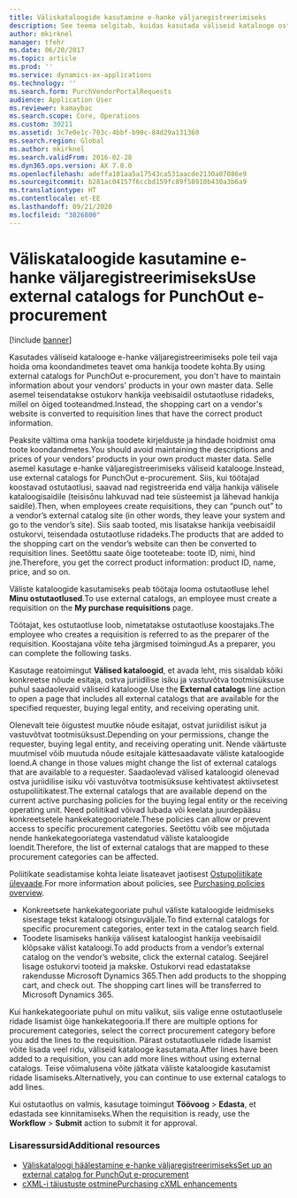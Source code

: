 ```yaml
---
title: Väliskataloogide kasutamine e-hanke väljaregistreerimiseks
description: See teema selgitab, kuidas kasutada väliseid katalooge ostutaotluste koostamiseks ja esitamiseks.
author: mkirknel
manager: tfehr
ms.date: 06/20/2017
ms.topic: article
ms.prod: ''
ms.service: dynamics-ax-applications
ms.technology: ''
ms.search.form: PurchVendorPortalRequests
audience: Application User
ms.reviewer: kamaybac
ms.search.scope: Core, Operations
ms.custom: 30211
ms.assetid: 3c7e0e1c-703c-4bbf-b90c-84d29a131360
ms.search.region: Global
ms.author: mkirknel
ms.search.validFrom: 2016-02-28
ms.dyn365.ops.version: AX 7.0.0
ms.openlocfilehash: adeffa101aa5a17543ca531aacde2130a07086e9
ms.sourcegitcommit: b281ac04157f6ccbd159fc89f58910b430a3b6a9
ms.translationtype: HT
ms.contentlocale: et-EE
ms.lasthandoff: 09/21/2020
ms.locfileid: "3826800"
---
```

# <a name="use-external-catalogs-for-punchout-e-procurement"></a><span data-ttu-id="6d7f4-103">Väliskataloogide kasutamine e-hanke väljaregistreerimiseks</span><span class="sxs-lookup"><span data-stu-id="6d7f4-103">Use external catalogs for PunchOut e-procurement</span></span>

[!include [banner](../includes/banner.md)]

<span data-ttu-id="6d7f4-104">Kasutades väliseid katalooge e-hanke väljaregistreerimiseks pole teil vaja hoida oma koondandmetes teavet oma hankija toodete kohta.</span><span class="sxs-lookup"><span data-stu-id="6d7f4-104">By using external catalogs for PunchOut e-procurement, you don't have to maintain information about your vendors' products in your own master data.</span></span> <span data-ttu-id="6d7f4-105">Selle asemel teisendatakse ostukorv hankija veebisaidil ostutaotluse ridadeks, millel on õiged tooteandmed.</span><span class="sxs-lookup"><span data-stu-id="6d7f4-105">Instead, the shopping cart on a vendor's website is converted to requisition lines that have the correct product information.</span></span> 

<span data-ttu-id="6d7f4-106">Peaksite vältima oma hankija toodete kirjelduste ja hindade hoidmist oma toote koondandmetes.</span><span class="sxs-lookup"><span data-stu-id="6d7f4-106">You should avoid maintaining the descriptions and prices of your vendors’ products in your own product master data.</span></span> <span data-ttu-id="6d7f4-107">Selle asemel kasutage e-hanke väljaregistreerimiseks väliseid katalooge.</span><span class="sxs-lookup"><span data-stu-id="6d7f4-107">Instead, use external catalogs for PunchOut e-procurement.</span></span> <span data-ttu-id="6d7f4-108">Siis, kui töötajad koostavad ostutaotlusi, saavad nad registreerida end välja hankija välisele kataloogisaidile (teisisõnu lahkuvad nad teie süsteemist ja lähevad hankija saidile).</span><span class="sxs-lookup"><span data-stu-id="6d7f4-108">Then, when employees create requisitions, they can “punch out” to a vendor’s external catalog site (in other words, they leave your system and go to the vendor’s site).</span></span> <span data-ttu-id="6d7f4-109">Siis saab tooted, mis lisatakse hankija veebisaidil ostukorvi, teisendada ostutaotluse ridadeks.</span><span class="sxs-lookup"><span data-stu-id="6d7f4-109">The products that are added to the shopping cart on the vendor’s website can then be converted to requisition lines.</span></span> <span data-ttu-id="6d7f4-110">Seetõttu saate õige tooteteabe: toote ID, nimi, hind jne.</span><span class="sxs-lookup"><span data-stu-id="6d7f4-110">Therefore, you get the correct product information: product ID, name, price, and so on.</span></span>

<span data-ttu-id="6d7f4-111">Väliste kataloogide kasutamiseks peab töötaja looma ostutaotluse lehel **Minu ostutaotlused**.</span><span class="sxs-lookup"><span data-stu-id="6d7f4-111">To use external catalogs, an employee must create a requisition on the **My purchase requisitions** page.</span></span>

<span data-ttu-id="6d7f4-112">Töötajat, kes ostutaotluse loob, nimetatakse ostutaotluse koostajaks.</span><span class="sxs-lookup"><span data-stu-id="6d7f4-112">The employee who creates a requisition is referred to as the preparer of the requisition.</span></span> <span data-ttu-id="6d7f4-113">Koostajana võite teha järgmised toimingud.</span><span class="sxs-lookup"><span data-stu-id="6d7f4-113">As a preparer, you can complete the following tasks.</span></span>

<span data-ttu-id="6d7f4-114">Kasutage reatoimingut **Välised kataloogid**, et avada leht, mis sisaldab kõiki konkreetse nõude esitaja, ostva juriidilise isiku ja vastuvõtva tootmisüksuse puhul saadaolevaid väliseid katalooge.</span><span class="sxs-lookup"><span data-stu-id="6d7f4-114">Use the **External catalogs** line action to open a page that includes all external catalogs that are available for the specified requester, buying legal entity, and receiving operating unit.</span></span>

<span data-ttu-id="6d7f4-115">Olenevalt teie õigustest muutke nõude esitajat, ostvat juriidilist isikut ja vastuvõtvat tootmisüksust.</span><span class="sxs-lookup"><span data-stu-id="6d7f4-115">Depending on your permissions, change the requester, buying legal entity, and receiving operating unit.</span></span> <span data-ttu-id="6d7f4-116">Nende väärtuste muutmisel võib muutuda nõude esitajale kättesaadavate väliste kataloogide loend.</span><span class="sxs-lookup"><span data-stu-id="6d7f4-116">A change in those values might change the list of external catalogs that are available to a requester.</span></span> <span data-ttu-id="6d7f4-117">Saadaolevad välised kataloogid olenevad ostva juriidilise isiku või vastuvõtva tootmisüksuse kehtivatest aktiivsetest ostupoliitikatest.</span><span class="sxs-lookup"><span data-stu-id="6d7f4-117">The external catalogs that are available depend on the current active purchasing policies for the buying legal entity or the receiving operating unit.</span></span> <span data-ttu-id="6d7f4-118">Need poliitikad võivad lubada või keelata juurdepääsu konkreetsetele hankekategooriatele.</span><span class="sxs-lookup"><span data-stu-id="6d7f4-118">These policies can allow or prevent access to specific procurement categories.</span></span> <span data-ttu-id="6d7f4-119">Seetõttu võib see mõjutada nende hankekategooriatega vastendatud väliste kataloogide loendit.</span><span class="sxs-lookup"><span data-stu-id="6d7f4-119">Therefore, the list of external catalogs that are mapped to these procurement categories can be affected.</span></span>

<span data-ttu-id="6d7f4-120">Poliitikate seadistamise kohta leiate lisateavet jaotisest [Ostupoliitikate ülevaade](../procurement/purchase-policies.md).</span><span class="sxs-lookup"><span data-stu-id="6d7f4-120">For more information about policies, see [Purchasing policies overview](../procurement/purchase-policies.md).</span></span>

- <span data-ttu-id="6d7f4-121">Konkreetsete hankekategooriate puhul väliste kataloogide leidmiseks sisestage tekst kataloogi otsinguväljale.</span><span class="sxs-lookup"><span data-stu-id="6d7f4-121">To find external catalogs for specific procurement categories, enter text in the catalog search field.</span></span>
- <span data-ttu-id="6d7f4-122">Toodete lisamiseks hankija välisest kataloogist hankija veebisaidil klõpsake välist kataloogi.</span><span class="sxs-lookup"><span data-stu-id="6d7f4-122">To add products from a vendor’s external catalog on the vendor’s website, click the external catalog.</span></span> <span data-ttu-id="6d7f4-123">Seejärel lisage ostukorvi tooteid ja makske. Ostukorvi read edastatakse rakendusse Microsoft Dynamics 365.</span><span class="sxs-lookup"><span data-stu-id="6d7f4-123">Then add products to the shopping cart, and check out. The shopping cart lines will be transferred to Microsoft Dynamics 365.</span></span>

<span data-ttu-id="6d7f4-124">Kui hankekategooriate puhul on mitu valikut, siis valige enne ostutaotlusele ridade lisamist õige hankekategooria.</span><span class="sxs-lookup"><span data-stu-id="6d7f4-124">If there are multiple options for procurement categories, select the correct procurement category before you add the lines to the requisition.</span></span>
<span data-ttu-id="6d7f4-125">Pärast ostutaotlusele ridade lisamist võite lisada veel ridu, väliseid katalooge kasutamata.</span><span class="sxs-lookup"><span data-stu-id="6d7f4-125">After lines have been added to a requisition, you can add more lines without using external catalogs.</span></span> <span data-ttu-id="6d7f4-126">Teise võimalusena võite jätkata väliste kataloogide kasutamist ridade lisamiseks.</span><span class="sxs-lookup"><span data-stu-id="6d7f4-126">Alternatively, you can continue to use external catalogs to add lines.</span></span>

<span data-ttu-id="6d7f4-127">Kui ostutaotlus on valmis, kasutage toimingut **Töövoog** > **Edasta**, et edastada see kinnitamiseks.</span><span class="sxs-lookup"><span data-stu-id="6d7f4-127">When the requisition is ready, use the **Workflow** > **Submit** action to submit it for approval.</span></span>

### <a name="additional-resources"></a><span data-ttu-id="6d7f4-128">Lisaressursid</span><span class="sxs-lookup"><span data-stu-id="6d7f4-128">Additional resources</span></span>

- [<span data-ttu-id="6d7f4-129">Väliskataloogi häälestamine e-hanke väljaregistreerimiseks</span><span class="sxs-lookup"><span data-stu-id="6d7f4-129">Set up an external catalog for PunchOut e-procurement</span></span>](set-up-external-catalog-for-punchout.md)
- [<span data-ttu-id="6d7f4-130">cXML-i täiustuste ostmine</span><span class="sxs-lookup"><span data-stu-id="6d7f4-130">Purchasing cXML enhancements</span></span>](purchasing-cxml-enhancements.md)